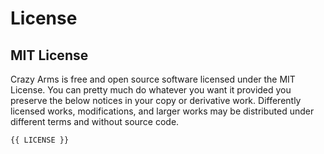 # License

## MIT License

Crazy Arms is free and open source software licensed under the MIT License. You
can pretty much do whatever you want it provided you preserve the below notices
in your copy or derivative work. Differently licensed works, modifications, and
larger works may be distributed under different terms and without source code.

```
{{ LICENSE }}
```
